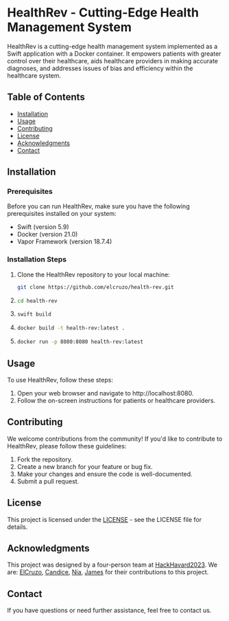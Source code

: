 # HealthRev - Cutting-Edge Health Management System

HealthRev is a cutting-edge health management system implemented as a Swift application with a Docker container. It empowers patients with greater control over their healthcare, aids healthcare providers in making accurate diagnoses, and addresses issues of bias and efficiency within the healthcare system.

## Table of Contents

- [Installation](#installation)
- [Usage](#usage)
- [Contributing](#contributing)
- [License](#license)
- [Acknowledgments](#acknowledgments)
- [Contact](#contact)

## Installation

### Prerequisites

Before you can run HealthRev, make sure you have the following prerequisites installed on your system:

- Swift (version 5.9)
- Docker (version 21.0)
- Vapor Framework (version 18.7.4)

### Installation Steps

1. Clone the HealthRev repository to your local machine:

   ```bash
   git clone https://github.com/elcruzo/health-rev.git
   ```
   
2. ```bash
   cd health-rev
   ```

3. ```bash
   swift build
   ```

4. ```bash
   docker build -t health-rev:latest .
   ```

5. ```bash
   docker run -p 8080:8080 health-rev:latest
   ```

## Usage
To use HealthRev, follow these steps:

1. Open your web browser and navigate to http://localhost:8080.
2. Follow the on-screen instructions for patients or healthcare providers.

## Contributing
We welcome contributions from the community! If you'd like to contribute to HealthRev, please follow these guidelines:
1. Fork the repository.
2. Create a new branch for your feature or bug fix.
3. Make your changes and ensure the code is well-documented.
4. Submit a pull request.
   
## License
This project is licensed under the [LICENSE](LICENSE) - see the LICENSE file for details.

## Acknowledgments
This project was designed by a four-person team at [HackHavard2023](https://hackharvard.io/). We are: [ElCruzo](https://github.com/elcruzo), [Candice](https://github.com/CandiceHines), [Nia](https://github.com/NiaAnderson), [James](https://github.com/James23xr) for their contributions to this project.

## Contact
If you have questions or need further assistance, feel free to contact us.
